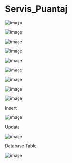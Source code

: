 # Servis_Puantaj
 
![image](https://user-images.githubusercontent.com/98702795/179910834-438b4b02-ed41-4509-856c-f03727be5bde.png)

![image](https://user-images.githubusercontent.com/98702795/179912713-5bd845ef-fb5b-4118-9e9d-d4d061715f5e.png)

![image](https://user-images.githubusercontent.com/98702795/179912749-a8aedb05-9a24-4741-958f-45c474a5f694.png)

![image](https://user-images.githubusercontent.com/98702795/179913005-8b1e1c50-0f2b-4ca0-a020-7ed9f57b6735.png)

![image](https://user-images.githubusercontent.com/98702795/179913047-b968457b-2796-4f72-89f7-faa3ad1eec88.png)

![image](https://user-images.githubusercontent.com/98702795/179913080-5f2ddaff-c875-4502-952b-02bac27f52ec.png)

![image](https://user-images.githubusercontent.com/98702795/179913123-3b50c384-15b4-4a89-b48c-6389478577fb.png)

![image](https://user-images.githubusercontent.com/98702795/179913279-fc998cf7-7db8-4a3d-b635-784ff7ebce88.png)

![image](https://user-images.githubusercontent.com/98702795/179913381-3848c604-696d-4463-9112-242c8229d7b1.png)

Insert

![image](https://user-images.githubusercontent.com/98702795/179913639-18952493-069b-4f9e-863d-92a3681f4167.png)

Update

![image](https://user-images.githubusercontent.com/98702795/179913674-0765748e-f0cf-459d-a2aa-b227054f5020.png)

Database Table

![image](https://user-images.githubusercontent.com/98702795/179913718-97b42e04-1d75-4e4a-b9e2-84704f5caf33.png)
